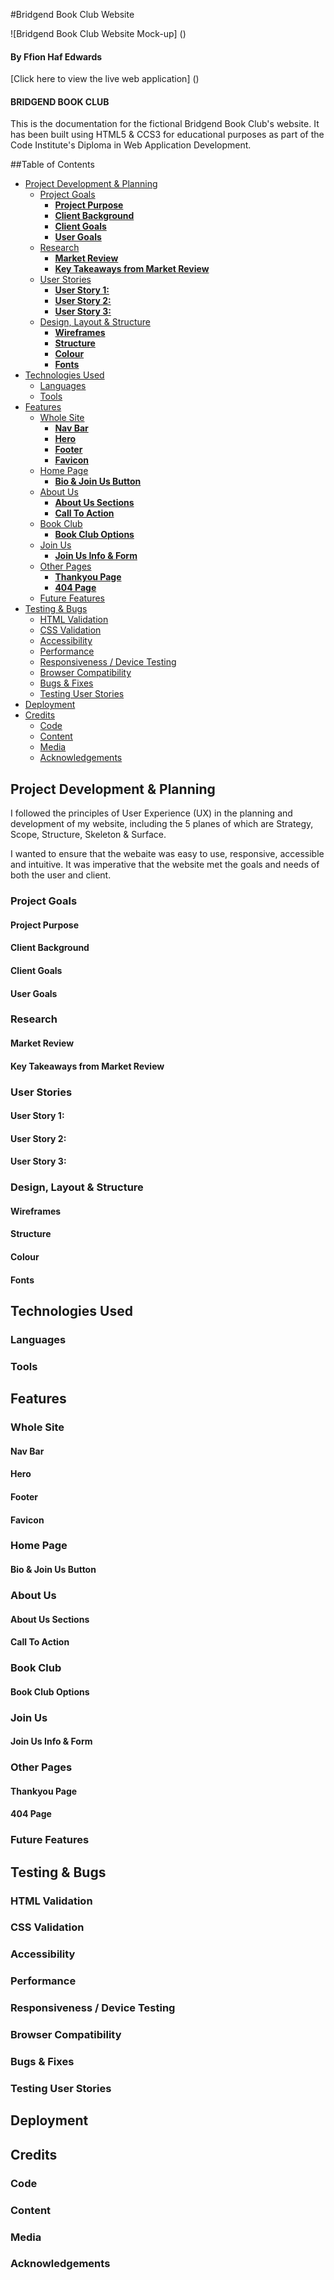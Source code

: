 #Bridgend Book Club Website

![Bridgend Book Club Website Mock-up] () <!--INSERT MOCK UP IMAGES AT THE END -->

#### **By Ffion Haf Edwards**
[Click here to view the live web application] () <!--INSERT LINK ONCE SITE IS DEPLOYED -->

#### **BRIDGEND BOOK CLUB**

This is the documentation for the fictional Bridgend Book Club's  website. It has been built using HTML5 & CCS3 for educational purposes as part of the Code Institute's Diploma in Web Application Development.

##Table of Contents

- [Project Development \& Planning](#project-development--planning)
  - [Project Goals](#project-goals)
    - [**Project Purpose**](#project-purpose)
    - [**Client Background**](#client-background)
    - [**Client Goals**](#client-goals)
    - [**User Goals**](#user-goals)
  - [Research](#research)
    - [**Market Review**](#market-review)
    - [**Key Takeaways from Market Review**](#key-takeaways-from-market-review)
  - [User Stories](#user-stories)
    - [**User Story 1:**](#user-story-1)
    - [**User Story 2:**](#user-story-2)
    - [**User Story 3:**](#user-story-3)
  - [Design, Layout \& Structure](#design-layout--structure)
    - [**Wireframes**](#wireframes)
    - [**Structure**](#structure)
    - [**Colour**](#colour)
    - [**Fonts**](#fonts)
- [Technologies Used](#technologies-used)
  - [Languages](#languages)
  - [Tools](#tools)
- [Features](#features)
  - [Whole Site](#whole-site)
    - [**Nav Bar**](#nav-bar)
    - [**Hero**](#hero)
    - [**Footer**](#footer)
    - [**Favicon**](#favicon)
  - [Home Page](#home-page)
    - [**Bio \& Join Us Button**](#bio--join-us-button)
  - [About Us](#about-us)
    - [**About Us Sections**](#about-us-sections)
    - [**Call To Action**](#call-to-action)
  - [Book Club](#book-club)
    - [**Book Club Options**](#book-club-options)
  - [Join Us](#join-us)
    - [**Join Us Info \& Form**](#join-us-info--form)
  - [Other Pages](#other-pages)
    - [**Thankyou Page**](#thankyou-page)
    - [**404 Page**](#404-page)
  - [Future Features](#future-features)
- [Testing \& Bugs](#testing--bugs)
  - [HTML Validation](#html-validation)
  - [CSS Validation](#css-validation)
  - [Accessibility](#accessibility)
  - [Performance](#performance)
  - [Responsiveness / Device Testing](#responsiveness--device-testing)
  - [Browser Compatibility](#browser-compatibility)
  - [Bugs \& Fixes](#bugs--fixes)
  - [Testing User Stories](#testing-user-stories)
- [Deployment](#deployment)
- [Credits](#credits)
  - [Code](#code)
  - [Content](#content)
  - [Media](#media)
  - [Acknowledgements](#acknowledgements)


## Project Development & Planning
I followed the principles of User Experience (UX) in the planning and development of my website, including the 5 planes of which are Strategy, Scope, Structure, Skeleton & Surface. 

I wanted to ensure that the webaite was easy to use, responsive, accessible and intuitive. It was imperative that the website met the goals and needs of both the user and client.


### Project Goals

#### **Project Purpose**
<!-- Insert project purpose here-->

#### **Client Background**
<!-- Insert client background here-->

#### **Client Goals**
<!-- Insert client goals here-->

#### **User Goals**
<!-- Insert user goals here-->

### Research

#### **Market Review**
<!-- Insert market review details here-->

#### **Key Takeaways from Market Review**
<!--Insert key takeaways here-->

### User Stories

#### **User Story 1:**
<!-- Insert user stories here-->

#### **User Story 2:**
<!-- Insert user stories here-->

#### **User Story 3:**
<!-- Insert user stories here-->

### Design, Layout & Structure

<!-- Insert info here-->

#### **Wireframes**
<!-- Insert links here for HOME/ ABOUT/ BOOK CLUB/ JOIN US wireframes-->

#### **Structure**

<!-- Insert structure info here-->

#### **Colour**
<!-- Insert info here-->

#### **Fonts**
<!-- Insert info here-->

## Technologies Used

### Languages
<!-- Insert info here-->

### Tools
<!-- Insert info here-->

## Features

### Whole Site

#### **Nav Bar**
<!-- Insert info here-->

#### **Hero**
<!-- Insert info here-->

#### **Footer**
<!-- Insert info here-->

#### **Favicon**
<!-- Insert info here-->

### Home Page

#### **Bio & Join Us Button**
<!-- Insert info here-->

### About Us

#### **About Us Sections**
<!-- Insert info here-->

#### **Call To Action**
<!-- Insert info here-->

### Book Club

#### **Book Club Options**
<!-- Insert info here regarding the different bookclubs available ie fiction-->
### Join Us

#### **Join Us Info & Form**
<!-- Insert info here-->

### Other Pages

#### **Thankyou Page**
<!-- Insert info here-->

#### **404 Page**
<!-- Insert info here-->

### Future Features
<!-- Insert info here-->

## Testing & Bugs
### HTML Validation
<!-- Insert info here-->

### CSS Validation
<!-- Insert info here-->

### Accessibility
<!-- Insert info here-->

### Performance
<!-- Insert info here-->

### Responsiveness / Device Testing
<!-- Insert info here-->

### Browser Compatibility
<!-- Insert info here-->

### Bugs & Fixes
<!-- Insert info here-->

### Testing User Stories
<!-- Insert info here-->

## Deployment
<!-- Insert info here-->

## Credits
### Code
<!-- Insert info here-->
### Content
<!-- Insert info here-->
### Media
<!-- Insert info here-->

### Acknowledgements